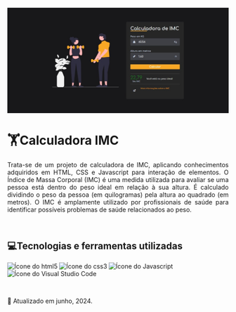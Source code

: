 <p align="center">
  <img loading="lazy" src="images/calculadoraIMC.jpeg"  width="600" height="auto"  alt="Capa do projeto 'Lâmpada'"/>
</p>

<h1>🏋️Calculadora IMC</h1>
<p align="justify"> 
  Trata-se de um projeto de calculadora de IMC, aplicando conhecimentos adquiridos em HTML, CSS e Javascript para interação de elementos.
  O Índice de Massa Corporal (IMC) é uma medida utilizada para avaliar se uma pessoa está dentro do peso ideal em relação à sua altura. É calculado dividindo o peso da pessoa (em quilogramas) pela altura ao quadrado (em metros). O IMC é amplamente utilizado por profissionais de saúde para identificar possíveis problemas de saúde relacionados ao peso.
</p><br>

<h2>💻Tecnologias e ferramentas utilizadas</h2>
<p>
  <img loading="lazy" src="https://cdn.jsdelivr.net/gh/devicons/devicon@latest/icons/html5/html5-original.svg" width="40" height="40" alt="Ícone do html5"/> 
  <img loading="lazy" src="https://cdn.jsdelivr.net/gh/devicons/devicon@latest/icons/css3/css3-original.svg" width="40" height="40" alt="Ícone do css3"/> 
  <img src="https://cdn.jsdelivr.net/gh/devicons/devicon@latest/icons/javascript/javascript-original.svg" width="40" height="40" alt="Ícone do Javascript"/>   
  <img loading="lazy" src="https://cdn.jsdelivr.net/gh/devicons/devicon@latest/icons/vscode/vscode-original.svg" width="40" height="40" alt="Ícone do Visual Studio Code"/>        
</p><br>

<p>📆 Atualizado em junho, 2024.</p><br>
